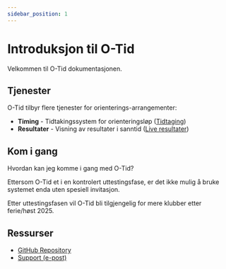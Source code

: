 ```yaml
---
sidebar_position: 1
---
```


# Introduksjon til O-Tid

Velkommen til O-Tid dokumentasjonen.

## Tjenester

O-Tid tilbyr flere tjenester for orienterings-arrangementer:

- **Timing** - Tidtakingssystem for orienteringsløp ([Tidtaging](https://next.o-tid.com))
- **Resultater** - Visning av resultater i sanntid ([Live resultater](https://live.o-tid.no))


## Kom i gang

Hvordan kan jeg komme i gang med O-Tid?

Ettersom O-Tid et i en kontrolert uttestingsfase, er det ikke mulig å bruke systemet enda uten spesiell invitasjon.

Etter uttestingsfasen vil O-Tid bli tilgjengelig for mere klubber etter ferie/høst 2025.


## Ressurser

- [GitHub Repository](https://github.com/o-Tid/doc)
- [Support (e-post)](mailto:knut@helstad.com)